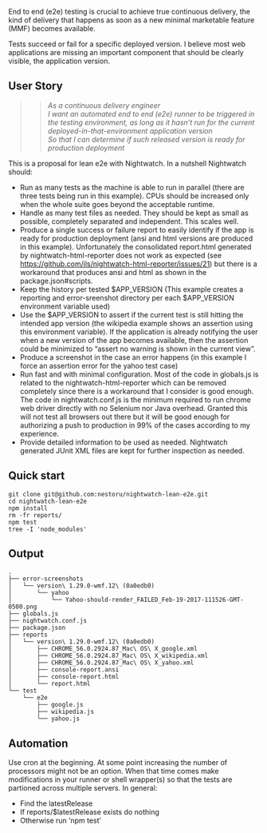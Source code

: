 End to end (e2e) testing is crucial to achieve true continuous delivery, the kind of delivery that happens as soon as a new minimal marketable feature (MMF) becomes available.

Tests succeed or fail for a specific deployed version. I believe most web applications are missing an important component that should be clearly visible, the application version.

## User Story
> > *As a continuous delivery engineer*  
> > *I want an automated end to end (e2e) runner to be triggered in the testing environment, as long as it hasn’t run for the current deployed-in-that-environment application version*  
> > *So that I can determine if such released version is ready for production deployment*

This is a proposal for lean e2e with Nightwatch. In a nutshell Nightwatch should:
* Run as many tests as the machine is able to run in parallel (there are three tests being run in this example). CPUs should be increased only when the whole suite goes beyond the acceptable runtime.
* Handle as many test files as needed. They should be kept as small as possible, completely separated and independent. This scales well.
* Produce a single success or failure report to easily identify if the app is ready for production deployment (ansi and html versions are produced in this example). Unfortunately the consolidated report.html generated by nightwatch-html-reporter does not work as expected (see https://github.com/jls/nightwatch-html-reporter/issues/21) but there is a workaround that produces ansi and html as shown in the package.json#scripts.
* Keep the history per tested $APP_VERSION (This example creates a reporting and error-sreenshot directory per each $APP_VERSION environment variable used)
* Use the $APP_VERSION to assert if the current test is still hitting the intended app version (the wikipedia example shows an assertion using this environment variable). If the application is already notifying the user when a new version of the app becomes available, then the assertion could be minimized to “assert no warning is shown in the current view”.
* Produce a screenshot in the case an error happens (in this example I force an assertion error for the yahoo test case)
* Run fast and with minimal configuration. Most of the code in globals.js is related to the nightwatch-html-reporter which can be removed completely since there is a workaround that I consider is good enough. The code in nightwatch.conf.js is the minimum required to run chrome web driver directly with no Selenium nor Java overhead. Granted this will not test all browsers out there but it will be good enough for authorizing a push to production in 99% of the cases according to my experience.
* Provide detailed information to be used as needed. Nightwatch generated JUnit XML files are kept for further inspection as needed.


## Quick start
```
git clone git@github.com:nestoru/nightwatch-lean-e2e.git
cd nightwatch-lean-e2e
npm install
rm -fr reports/
npm test
tree -I 'node_modules'
```

## Output
```
.
├── error-screenshots
│   └── version\ 1.29.0-wmf.12\ (0a0edb0)
│       └── yahoo
│           └── Yahoo-should-render_FAILED_Feb-19-2017-111526-GMT-0500.png
├── globals.js
├── nightwatch.conf.js
├── package.json
├── reports
│   └── version\ 1.29.0-wmf.12\ (0a0edb0)
│       ├── CHROME_56.0.2924.87_Mac\ OS\ X_google.xml
│       ├── CHROME_56.0.2924.87_Mac\ OS\ X_wikipedia.xml
│       ├── CHROME_56.0.2924.87_Mac\ OS\ X_yahoo.xml
│       ├── console-report.ansi
│       ├── console-report.html
│       └── report.html
└── test
    └── e2e
        ├── google.js
        ├── wikipedia.js
        └── yahoo.js

```

## Automation
Use cron at the beginning. At some point increasing the number of processors might not be an option. When that time comes make modifications in your runner or shell wrapper(s) so that the tests are partioned across multiple servers. In general:

* Find the latestRelease
* If reports/$latestRelease exists do nothing
* Otherwise run ‘npm test’
